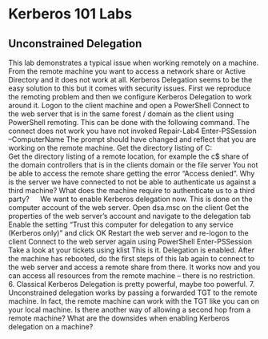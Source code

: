 # Kerberos 101 Labs

## Unconstrained Delegation

This lab demonstrates a typical issue when working remotely on a machine. From the remote machine you want to access a network share or Active Directory and it does not work at all. Kerberos Delegation seems to be the easy solution to this but it comes with security issues.
First we reproduce the remoting problem and then we configure Kerberos Delegation to work around it.
Logon to the client machine and open a PowerShell
Connect to the web server that is in the same forest / domain as the client using PowerShell remoting. This can be done with the following command. The connect does not work you have not invoked Repair-Lab4
Enter-PSSession –ComputerName <web server name>
The prompt should have changed and reflect that you are working on the remote machine.
Get the directory listing of C:\
Get the directory listing of a remote location, for example the c$ share of the domain controllers that is in the clients domain or the file server
You not be able to access the remote share getting the error “Access denied”. 
Why is the server we have connected to not be able to authenticate us against a third machine?
What does the machine require to authenticate us to a third party?
 
We want to enable Kerberos delegation now. This is done on the computer account of the web server.
Open dsa.msc on the client 
Get the properties of the web server’s account and navigate to the delegation tab
Enable the setting “Trust this computer for delegation to any service (Kerberos only)” and click OK
Restart the web server and re-logon to the client
Connect to the web server again using PowerShell Enter-PSSession
Take a look at your tickets using klist
This is it. Delegation is enabled. After the machine has rebooted, do the first steps of this lab again to connect to the web server and access a remote share from there. It works now and you can access all resources from the remote machine – there is no restriction.
6.	Classical Kerberos Delegation is pretty powerful, maybe too powerful.
7.	Unconstrained delegation works by passing a forwarded TGT to the remote machine. In fact, the remote machine can work with the TGT like you can on your local machine.
Is there another way of allowing a second hop from a remote machine?
What are the downsides when enabling Kerberos delegation on a machine?
